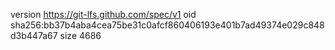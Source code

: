 version https://git-lfs.github.com/spec/v1
oid sha256:bb37b4aba4cea75be31c0afcf860406193e401b7ad49374e029c848d3b447a67
size 4686

